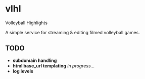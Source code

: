 # vlhl

Volleyball Highlights

A simple service for streaming & editing filmed volleyball games.

## TODO

- **subdomain handling**
- **html base_url templating** _in progress..._
- **log levels**
